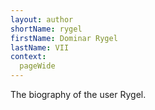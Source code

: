 ```yaml
---
layout: author
shortName: rygel
firstName: Dominar Rygel
lastName: VII
context: 
  pageWide
---
```

The biography of the user Rygel.
